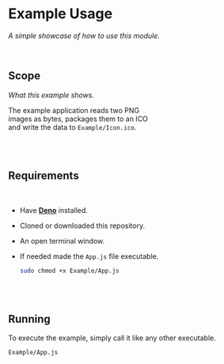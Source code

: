 
# Example Usage

*A simple showcase of how to use this module.*

<br>

## Scope

*What this example shows.*

The example application reads two PNG  
images as bytes, packages them to an ICO  
and write the data to `Example/Icon.ico`.

<br>
<br>

## Requirements

<br>

-   Have **[Deno]** installed.

-   Cloned or downloaded this repository.

-   An open terminal window.

-   If needed made the `App.js` file executable.

    ```sh
    sudo chmod +x Example/App.js
    ```

<br>
<br>

## Running

To execute the example, simply call it like any other executable.

```sh
Example/App.js
```

<br>


<!----------------------------------------------------------------------------->

[Deno]: https://deno.land/

